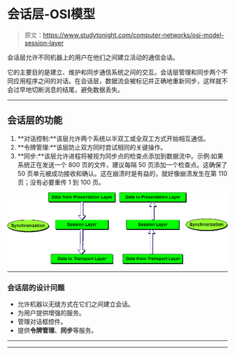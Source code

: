 # 会话层-OSI模型

> 原文：<https://www.studytonight.com/computer-networks/osi-model-session-layer>

会话层允许不同机器上的用户在他们之间建立活动的通信会话。

它的主要目的是建立、维护和同步通信系统之间的交互。会话层管理和同步两个不同应用程序之间的对话。在会话层，数据流会被标记并正确地重新同步，这样就不会过早地切断消息的结尾，避免数据丢失。

* * *

## 会话层的功能

1.  **对话控制:**该层允许两个系统以半双工或全双工方式开始相互通信。
2.  **令牌管理:**该层防止双方同时尝试相同的关键操作。
3.  **同步:**该层允许进程将被视为同步点的检查点添加到数据流中。示例:如果系统正在发送一个 800 页的文件，建议每隔 50 页添加一个检查点。这确保了 50 页单元被成功接收和确认。这在崩溃时是有益的，就好像崩溃发生在第 110 页；没有必要重传 1 到 100 页。

![Session Layer in ISO-OSI Model](img/c17118a305629135b9b4a0703e417f07.png)

* * *

### 会话层的设计问题

*   允许机器以无缝方式在它们之间建立会话。
*   为用户提供增强的服务。
*   管理对话框控件。
*   提供**令牌管理**、**同步**等服务。

* * *

* * *